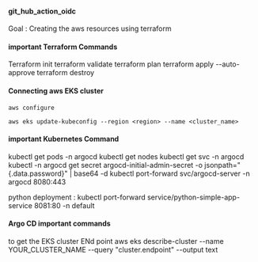 #### git_hub_action_oidc

Goal : 
  Creating the aws resources using terraform 

#### important Terraform Commands 

  Terraform init
  terraform validate 
  terraform plan 
  terraform apply --auto-approve
  terraform destroy


#### Connecting aws EKS cluster 

    aws configure

    aws eks update-kubeconfig --region <region> --name <cluster_name>

#### important Kubernetes Command

  kubectl get pods -n argocd
  kubectl get nodes 
  kubectl get svc -n argocd
  kubectl -n argocd get secret argocd-initial-admin-secret -o jsonpath="{.data.password}" | base64 -d
  kubectl port-forward svc/argocd-server -n argocd 8080:443

  python deployment : 
    kubectl port-forward service/python-simple-app-service 8081:80 -n default


#### Argo CD important commands 
  to get the EKS cluster ENd point 
    aws eks describe-cluster --name YOUR_CLUSTER_NAME --query "cluster.endpoint" --output text